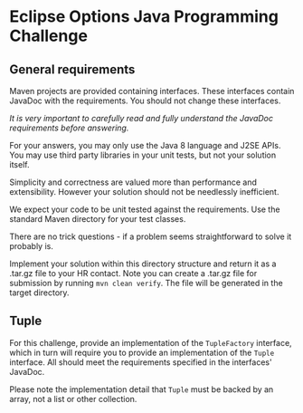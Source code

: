 # Eclipse Options Java Programming Challenge

## General requirements

Maven projects are provided containing interfaces. These interfaces contain JavaDoc with the requirements. You should
not change these interfaces.

*It is very important to carefully read and fully understand the JavaDoc requirements before answering.*

For your answers, you may only use the Java 8 language and J2SE APIs. You may use third party libraries in your unit
tests, but not your solution itself.

Simplicity and correctness are valued more than performance and extensibility. However your solution should not be
needlessly inefficient.

We expect your code to be unit tested against the requirements. Use the standard Maven directory for your test classes.

There are no trick questions - if a problem seems straightforward to solve it probably is.

Implement your solution within this directory structure and return it as a .tar.gz file to your HR contact. Note you
can create a .tar.gz file for submission by running `mvn clean verify`. The file will be generated in the target
directory.

## Tuple 

For this challenge, provide an implementation of the `TupleFactory` interface, which in turn will require you to 
provide an implementation of the `Tuple` interface. All should meet the requirements specified in
the interfaces' JavaDoc. 

Please note the implementation detail that `Tuple` must be backed by an array, not a list or other collection.

